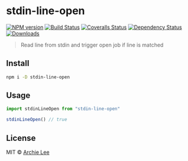 # stdin-line-open

[![NPM version][npm-image]][npm-url]
[![Build Status][travis-image]][travis-url]
[![Coveralls Status][coveralls-image]][coveralls-url]
[![Dependency Status][depstat-image]][depstat-url]
[![Downloads][download-badge]][npm-url]

> Read line from stdin and trigger open job if line is matched

## Install

```sh
npm i -D stdin-line-open
```

## Usage

```js
import stdinLineOpen from "stdin-line-open"

stdinLineOpen() // true
```

## License

MIT © [Archie Lee](https://github.com/jihchi/stdin-line-open)

[npm-url]: https://npmjs.org/package/stdin-line-open
[npm-image]: https://img.shields.io/npm/v/stdin-line-open.svg?style=flat-square

[travis-url]: https://travis-ci.org/jihchi/stdin-line-open
[travis-image]: https://img.shields.io/travis/jihchi/stdin-line-open.svg?style=flat-square

[coveralls-url]: https://coveralls.io/r/jihchi/stdin-line-open
[coveralls-image]: https://img.shields.io/coveralls/jihchi/stdin-line-open.svg?style=flat-square

[depstat-url]: https://david-dm.org/jihchi/stdin-line-open
[depstat-image]: https://david-dm.org/jihchi/stdin-line-open.svg?style=flat-square

[download-badge]: http://img.shields.io/npm/dm/stdin-line-open.svg?style=flat-square
